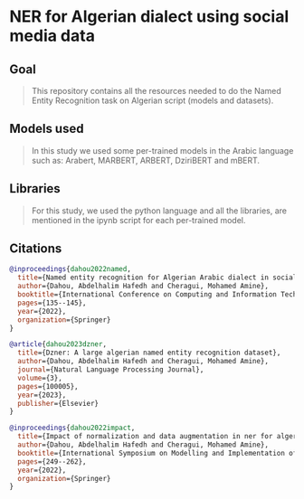 # NER for Algerian dialect using social media data

## Goal

> This repository contains all the resources needed to do the Named Entity Recognition task on Algerian script (models and datasets).



## Models used

> In this study we used some per-trained models in the Arabic language such as: Arabert, MARBERT, ARBERT, DziriBERT and mBERT.

## Libraries

> For this study, we used the python language and all the libraries, are mentioned in the ipynb script for each per-trained model.

## Citations

```bibtex
@inproceedings{dahou2022named,
  title={Named entity recognition for Algerian Arabic dialect in social media},
  author={Dahou, Abdelhalim Hafedh and Cheragui, Mohamed Amine},
  booktitle={International Conference on Computing and Information Technology},
  pages={135--145},
  year={2022},
  organization={Springer}
}
```
```bibtex
@article{dahou2023dzner,
  title={Dzner: A large algerian named entity recognition dataset},
  author={Dahou, Abdelhalim Hafedh and Cheragui, Mohamed Amine},
  journal={Natural Language Processing Journal},
  volume={3},
  pages={100005},
  year={2023},
  publisher={Elsevier}
}
```
```bibtex
@inproceedings{dahou2022impact,
  title={Impact of normalization and data augmentation in ner for algerian arabic dialect},
  author={Dahou, Abdelhalim Hafedh and Cheragui, Mohamed Amine},
  booktitle={International Symposium on Modelling and Implementation of Complex Systems},
  pages={249--262},
  year={2022},
  organization={Springer}
}
```

